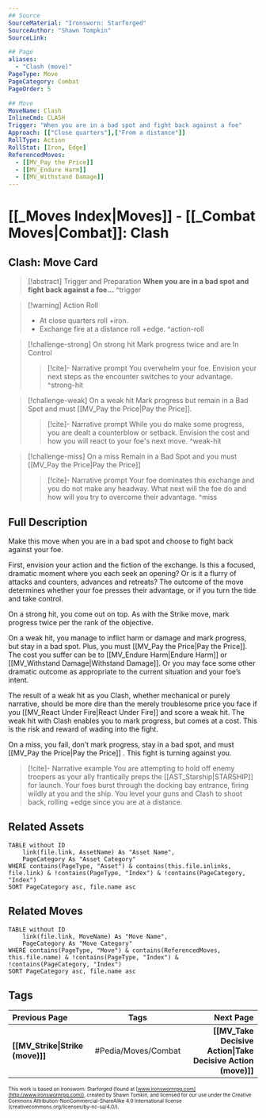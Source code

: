 ```yaml
---
## Source
SourceMaterial: "Ironsworn: Starforged"
SourceAuthor: "Shawn Tompkin"
SourceLink: 

## Page
aliases:
  - "Clash (move)"
PageType: Move
PageCategory: Combat
PageOrder: 5

## Move
MoveName: Clash
InlineCmd: CLASH
Trigger: "When you are in a bad spot and fight back against a foe"
Approach: [["Close quarters"],["From a distance"]]
RollType: Action
RollStat: [Iron, Edge]
ReferencedMoves: 
  - [[MV_Pay the Price]]
  - [[MV_Endure Harm]]
  - [[MV_Withstand Damage]]
---
```

# [[_Moves Index|Moves]] - [[_Combat Moves|Combat]]: Clash
## Clash: Move Card
>[!abstract]  Trigger and Preparation
>**When you are in a bad spot and fight back against a foe...** ^trigger

> [!warning] Action Roll
>- At close quarters roll +iron.
>- Exchange fire at a distance roll +edge. ^action-roll

> [!challenge-strong] On strong hit
> Mark progress twice and are In Control
> > [!cite]- Narrative prompt
> > You overwhelm your foe.  Envision your next steps as the encounter switches to your advantage. ^strong-hit

> [!challenge-weak] On a weak hit
> Mark progress but remain in a Bad Spot and must [[MV_Pay the Price|Pay the Price]].
> > [!cite]- Narrative prompt
> > While you do make some progress, you are dealt a counterblow or setback.  Envision the cost and how you will react to your foe's next move. ^weak-hit

> [!challenge-miss] On a miss
> Remain in a Bad Spot and you must [[MV_Pay the Price|Pay the Price]]
> > [!cite]- Narrative prompt
> > Your foe dominates this exchange and you do not make any headway.  What next will the foe do and  how will you try to overcome their advantage. ^miss

## Full Description
Make this move when you are in a bad spot and choose to fight back against your foe. 

First, envision your action and the fiction of the exchange. Is this a focused, dramatic moment where you each seek an opening? Or is it a flurry of attacks and counters, advances and retreats? The outcome of the move determines whether your foe presses their advantage, or if you turn the tide and take control. 

On a strong hit, you come out on top. As with the Strike move, mark progress twice per the rank of the objective. 

On a weak hit, you manage to inflict harm or damage and mark progress, but stay in a bad spot. Plus, you must [[MV_Pay the Price|Pay the Price]]. The cost you suffer can be to [[MV_Endure Harm|Endure Harm]] or [[MV_Withstand Damage|Withstand Damage]]. Or you may face some other dramatic outcome as appropriate to the current situation and your foe’s intent. 

The result of a weak hit as you Clash, whether mechanical or purely narrative, should be more dire than the merely troublesome price you face if you [[MV_React Under Fire|React Under Fire]] and score a weak hit. The weak hit with Clash enables you to mark progress, but comes at a cost. This is the risk and reward of wading into the fight. 

On a miss, you fail, don’t mark progress, stay in a bad spot, and must [[MV_Pay the Price|Pay the Price]] . This fight is turning against you.

> [!cite]- Narrative example
> You are attempting to hold off enemy troopers as your ally frantically preps the [[AST_Starship|STARSHIP]] for launch. Your foes burst through the docking bay entrance, firing wildly at you and the ship. You level your guns and Clash to shoot back, rolling +edge since you are at a distance. 

## Related Assets
```dataview
TABLE without ID
	link(file.link, AssetName) As "Asset Name",
	PageCategory As "Asset Category"
WHERE contains(PageType, "Asset") & contains(this.file.inlinks, file.link) & !contains(PageType, "Index") & !contains(PageCategory, "Index")
SORT PageCategory asc, file.name asc
```

## Related Moves
```dataview
TABLE without ID
	link(file.link, MoveName) As "Move Name",
	PageCategory As "Move Category"
WHERE contains(PageType, "Move") & contains(ReferencedMoves, this.file.name) & !contains(PageType, "Index") & !contains(PageCategory, "Index")
SORT PageCategory asc, file.name asc
```

## Tags
| Previous Page | Tags | Next Page |
|:--- |:---:| ---:|
| **[[MV_Strike\|Strike (move)]]** | #Pedia/Moves/Combat | **[[MV_Take Decisive Action\|Take Decisive Action (move)]]** |

<font size=-2>This work is based on Ironsworn: Starforged (found at [www.ironswornrpg.com](http://www.ironswornrpg.com)), created by Shawn Tomkin, and licensed for our use under the Creative Commons Attribution-NonCommercial-ShareAlike 4.0 International license  (creativecommons.org/licenses/by-nc-sa/4.0/).</font>